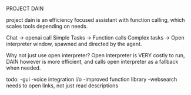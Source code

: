 PROJECT DAIN

project dain is an efficiency focused assistant with function calling,
which scales tools depending on needs.

Chat -> openai call
Simple Tasks -> Function calls
Complex tasks -> Open interpreter window, spawned and directed by the agent.

Why not just use open interpreter?
Open interpreter is VERY costly to run, DAIN however is more efficient, 
and calls open interpreter as a fallback when needed.

todo: 
    -gui
    -voice integration i/o
    -improved function library
    -websearch needs to open links, not just read descriptions